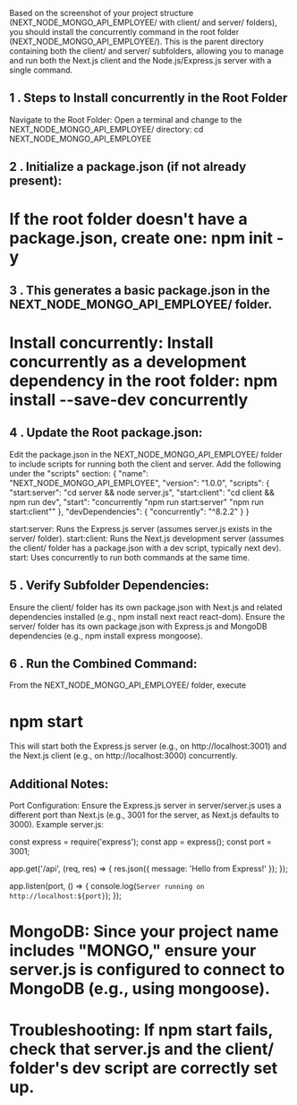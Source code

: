 Based on the screenshot of your project structure (NEXT_NODE_MONGO_API_EMPLOYEE/ with client/ and server/ folders), you should install the concurrently command in the root folder (NEXT_NODE_MONGO_API_EMPLOYEE/). This is the parent directory containing both the client/ and server/ subfolders, allowing you to manage and run both the Next.js client and the Node.js/Express.js server with a single command.

## 1 . Steps to Install concurrently in the Root Folder

Navigate to the Root Folder:
Open a terminal and change to the NEXT_NODE_MONGO_API_EMPLOYEE/ directory: cd NEXT_NODE_MONGO_API_EMPLOYEE

## 2 . Initialize a package.json (if not already present):

# If the root folder doesn't have a package.json, create one: npm init -y

## 3 . This generates a basic package.json in the NEXT_NODE_MONGO_API_EMPLOYEE/ folder.
# Install concurrently: Install concurrently as a development dependency in the root folder: npm install --save-dev concurrently

## 4 . Update the Root package.json:
Edit the package.json in the NEXT_NODE_MONGO_API_EMPLOYEE/ folder to include scripts for running both the client and server. Add the following under the "scripts" section:
{
  "name": "NEXT_NODE_MONGO_API_EMPLOYEE",
  "version": "1.0.0",
  "scripts": {
    "start:server": "cd server && node server.js",
    "start:client": "cd client && npm run dev",
    "start": "concurrently \"npm run start:server\" \"npm run start:client\""
  },
  "devDependencies": {
    "concurrently": "^8.2.2"
  }
}

start:server: Runs the Express.js server (assumes server.js exists in the server/ folder).
start:client: Runs the Next.js development server (assumes the client/ folder has a package.json with a dev script, typically next dev).
start: Uses concurrently to run both commands at the same time.

## 5 . Verify Subfolder Dependencies:

Ensure the client/ folder has its own package.json with Next.js and related dependencies installed (e.g., npm install next react react-dom).
Ensure the server/ folder has its own package.json with Express.js and MongoDB dependencies (e.g., npm install express mongoose).


## 6 . Run the Combined Command:
From the NEXT_NODE_MONGO_API_EMPLOYEE/ folder, execute

# npm start

This will start both the Express.js server (e.g., on http://localhost:3001) and the Next.js client (e.g., on http://localhost:3000) concurrently.


## Additional Notes:

Port Configuration: Ensure the Express.js server in server/server.js uses a different port than Next.js (e.g., 3001 for the server, as Next.js defaults to 3000). Example server.js:

const express = require('express');
const app = express();
const port = 3001;

app.get('/api', (req, res) => {
  res.json({ message: 'Hello from Express!' });
});

app.listen(port, () => {
  console.log(`Server running on http://localhost:${port}`);
});

# MongoDB: Since your project name includes "MONGO," ensure your server.js is configured to connect to MongoDB (e.g., using mongoose).
# Troubleshooting: If npm start fails, check that server.js and the client/ folder's dev script are correctly set up.